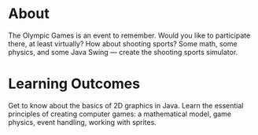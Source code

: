 # About

The Olympic Games is an event to remember. Would you like to participate there, at least virtually? How about shooting sports? Some math, some physics, and some Java Swing — create the shooting sports simulator.

# Learning Outcomes

Get to know about the basics of 2D graphics in Java. Learn the essential principles of creating computer games: a mathematical model, game physics, event handling, working with sprites.
